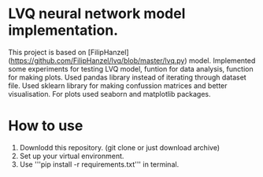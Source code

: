# LVQ neural network model implementation.

This project is based on [FilipHanzel] (https://github.com/FilipHanzel/lvq/blob/master/lvq.py) model.
Implemented some experiments for testing LVQ model, funtion for data analysis, function for making plots.
Used pandas library instead of iterating through dataset file. Used sklearn library for making confussion matrices and better visualisation.
For plots used seaborn and matplotlib packages.

# How to use
1. Downlodd this repository. (git clone or just download archive)
2. Set up your virtual environment.
3. Use '''pip install -r requirements.txt''' in terminal.
